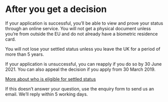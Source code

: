 # After you get a decision
If your application is successful, you’ll be able to view and prove your status through an online service.
You will not get a physical document unless you’re from outside the EU and do not already have a biometric residence card.

You will not lose your settled status unless you leave the UK for a period of more than 5 years.

If your application is unsuccessful, you can reapply if you do so by 30 June 2021. You can also appeal the decision if you apply from 30 March 2019.

[More about who is eligible for settled status](https://www.gov.uk/settled-status-eu-citizens-families/eligibility)

If this doesn’t answer your question, use the enquiry form to send us an email. We’ll reply within 5 working days.
